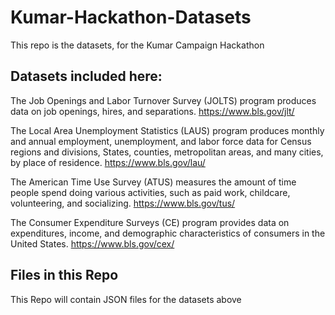 # Kumar-Hackathon-Datasets
This repo is the datasets, for the Kumar Campaign Hackathon

## Datasets included here:

The Job Openings and Labor Turnover Survey (JOLTS) program produces data on job openings, hires, and separations. https://www.bls.gov/jlt/

The Local Area Unemployment Statistics (LAUS) program produces monthly and annual employment, unemployment, and labor force data for Census regions and divisions, States, counties, metropolitan areas, and many cities, by place of residence. https://www.bls.gov/lau/

The American Time Use Survey (ATUS) measures the amount of time people spend doing various activities, such as paid work, childcare, volunteering, and socializing. https://www.bls.gov/tus/

The Consumer Expenditure Surveys (CE) program provides data on expenditures, income, and demographic characteristics of consumers in the United States. https://www.bls.gov/cex/

## Files in this Repo

This Repo will contain JSON files for the datasets above
